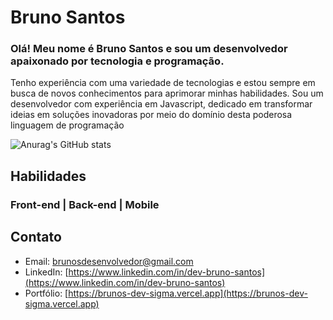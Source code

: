 # Bruno Santos


### Olá! Meu nome é Bruno Santos e sou um desenvolvedor apaixonado por tecnologia e programação.  
Tenho experiência com uma variedade de tecnologias e estou sempre em busca de novos conhecimentos para aprimorar minhas habilidades. 
Sou um desenvolvedor com experiência em Javascript, dedicado em transformar ideias em soluções inovadoras por meio do domínio desta poderosa linguagem de programação

![Anurag's GitHub stats](https://github-readme-stats.vercel.app/api?username=dev-brunosantos&show_icons=true&theme=dark)


## Habilidades

### Front-end | Back-end | Mobile

## Contato
- Email: [brunosdesenvolvedor@gmail.com](mailto:brunosdesenvolvedor@gmail.com)
- LinkedIn: [https://www.linkedin.com/in/dev-bruno-santos](https://www.linkedin.com/in/dev-bruno-santos)
- Portfólio: [https://brunos-dev-sigma.vercel.app](https://brunos-dev-sigma.vercel.app)



